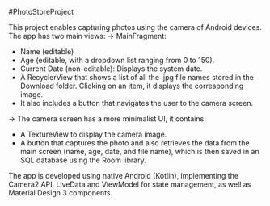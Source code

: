 #PhotoStoreProject

This project enables capturing photos using the camera of Android devices. The app has two main views:
-> MainFragment: 
  - Name (editable)
  - Age (editable, with a dropdown list ranging from 0 to 150).
  - Current Date (non-editable): Displays the system date.
  - A RecyclerView that shows a list of all the .jpg file names stored in the Download folder. Clicking on an item, it displays the corresponding image.
  - It also includes a button that navigates the user to the camera screen.

-> The camera screen has a more minimalist UI, it contains:
   - A TextureView to display the camera image.
   - A button that captures the photo and also retrieves the data from the main screen (name, age, date, and file name), which is then saved in an SQL database using the Room library.

The app is developed using native Android (Kotlin), implementing the Camera2 API, LiveData and ViewModel for state management, as well as Material Design 3 components.

